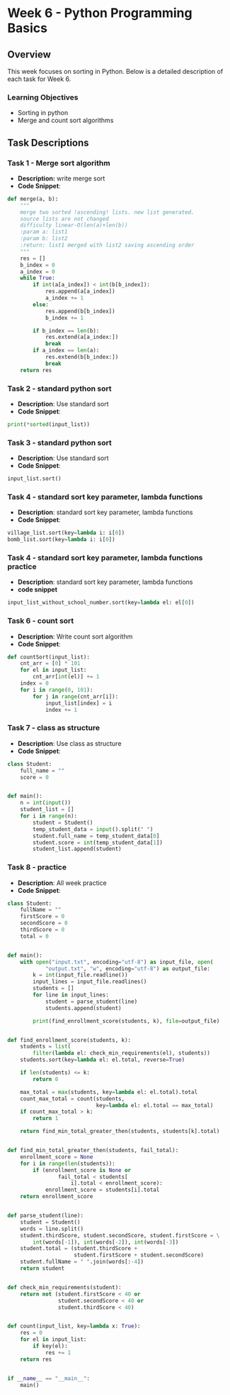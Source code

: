 # Week 6 - Python Programming Basics

## Overview

This week focuses on sorting in Python. Below is a detailed description of each task for Week 6.

### Learning Objectives

* Sorting in python
* Merge and count sort algorithms

## Task Descriptions

### Task 1 - Merge sort algorithm

- **Description:** write merge sort
- **Code Snippet**:

```python
def merge(a, b):
    """
    merge two sorted !ascending! lists. new list generated.
    source lists are not changed
    difficulty linear-O(len(a)+len(b))
    :param a: list1
    :param b: list2
    :return: list1 merged with list2 saving ascending order
    """
    res = []
    b_index = 0
    a_index = 0
    while True:
        if int(a[a_index]) < int(b[b_index]):
            res.append(a[a_index])
            a_index += 1
        else:
            res.append(b[b_index])
            b_index += 1

        if b_index == len(b):
            res.extend(a[a_index:])
            break
        if a_index == len(a):
            res.extend(b[b_index:])
            break
    return res
```

### Task 2 - standard python sort

- **Description**: Use standard sort
- **Code Snippet**:

```python
print(*sorted(input_list))
```

### Task 3 - standard python sort

- **Description**: Use standard sort
- **Code Snippet**:

```python
input_list.sort()
```

### Task 4 - standard sort key parameter, lambda functions

- **Description**: standard sort key parameter, lambda functions
- **Code Snippet**:

```python
village_list.sort(key=lambda i: i[0])
bomb_list.sort(key=lambda i: i[0])
```

### Task 4 - standard sort key parameter, lambda functions practice

- **Description**: standard sort key parameter, lambda functions
- **code snippet**

```python
input_list_without_school_number.sort(key=lambda el: el[0])
```

### Task 6 - count sort

- **Description**: Write count sort algorithm
- **Code Snippet**:

```python
def countSort(input_list):
    cnt_arr = [0] * 101
    for el in input_list:
        cnt_arr[int(el)] += 1
    index = 0
    for i in range(0, 101):
        for j in range(cnt_arr[i]):
            input_list[index] = i
            index += 1
```

### Task 7 - class as structure

- **Description**: Use class as structure
- **Code Snippet**:

```python
class Student:
    full_name = ""
    score = 0


def main():
    n = int(input())
    student_list = []
    for i in range(n):
        student = Student()
        temp_student_data = input().split(" ")
        student.full_name = temp_student_data[0]
        student.score = int(temp_student_data[1])
        student_list.append(student)
```

### Task 8 - practice

- **Description**: All week practice
- **Code Snippet**:

```python
class Student:
    fullName = ""
    firstScore = 0
    secondScore = 0
    thirdScore = 0
    total = 0


def main():
    with open("input.txt", encoding="utf-8") as input_file, open(
            "output.txt", "w", encoding="utf-8") as output_file:
        k = int(input_file.readline())
        input_lines = input_file.readlines()
        students = []
        for line in input_lines:
            student = parse_student(line)
            students.append(student)

        print(find_enrollment_score(students, k), file=output_file)


def find_enrollment_score(students, k):
    students = list(
        filter(lambda el: check_min_requirements(el), students))
    students.sort(key=lambda el: el.total, reverse=True)

    if len(students) <= k:
        return 0

    max_total = max(students, key=lambda el: el.total).total
    count_max_total = count(students,
                            key=lambda el: el.total == max_total)
    if count_max_total > k:
        return 1

    return find_min_total_greater_then(students, students[k].total)


def find_min_total_greater_then(students, fail_total):
    enrollment_score = None
    for i in range(len(students)):
        if (enrollment_score is None or
                fail_total < students[
                    i].total < enrollment_score):
            enrollment_score = students[i].total
    return enrollment_score


def parse_student(line):
    student = Student()
    words = line.split()
    student.thirdScore, student.secondScore, student.firstScore = \
        int(words[-1]), int(words[-2]), int(words[-3])
    student.total = (student.thirdScore +
                     student.firstScore + student.secondScore)
    student.fullName = " ".join(words[:-4])
    return student


def check_min_requirements(student):
    return not (student.firstScore < 40 or
                student.secondScore < 40 or
                student.thirdScore < 40)


def count(input_list, key=lambda x: True):
    res = 0
    for el in input_list:
        if key(el):
            res += 1
    return res


if __name__ == "__main__":
    main()

```
